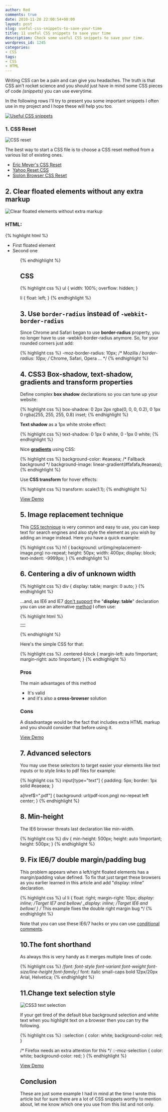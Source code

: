 ```yaml
---
author: Red
comments: true
date: 2010-11-28 22:00:54+00:00
layout: post
slug: useful-css-snippets-to-save-your-time
title: 11 useful CSS snippets to save your time
description: Check some useful CSS snippets to save your time.
wordpress_id: 1245
categories:
- CSS
tags:
- CSS
- HTML
---
```


Writing CSS can be a pain and can give you headaches. The truth is that CSS ain't rocket science and you should just have in mind some CSS pieces of code _(snippets)_ you can use everytime.

In the following rows I'll try to present you some important snippets I often use in my project and I hope these will help you too.

[![Useful CSS snippets](/wp-content/uploads/2010/11/useful-css-snippets.png)](http://www.red-team-design.com/useful-css-snippets-to-save-your-time)

<!-- more -->

### 1. CSS Reset

![CSS reset](/wp-content/uploads/2010/11/css-reset.png)

The best way to start a CSS file is to choose a CSS reset method from a various list of existing ones.

  * [Eric Meyer's CSS Reset](http://meyerweb.com/eric/tools/css/reset/)	
  * [Yahoo Reset CSS](http://developer.yahoo.com/yui/reset/)	
  * [Siolon Browser CSS Reset](http://www.siolon.com/blog/browser-reset-css/)

## 2. Clear floated elements without any extra markup

![Clear floated elements without extra markup](/wp-content/uploads/2010/11/clear-float.png)

### HTML:

{% highlight html %}
<ul>
  <li>First floated element</li>
  <li>Second one</li>
<ul>
{% endhighlight %} 

## CSS

{% highlight css %}
ul {
  width: 100%;
  overflow: hidden;
}

li {
  float: left;
}
{% endhighlight %}

## 3. Use `border-radius` instead of `-webkit-border-radius`

Since Chrome and Safari began to use **border-radius** property, you no longer have to use -webkit-border-radius anymore. So, for your rounded corners just add:

{% highlight css %}
-moz-border-radius: 10px; /* Mozilla */
border-radius: 10px; /* Chrome, Safari, Opera ... */
{% endhighlight %}

## 4. CSS3 Box-shadow, text-shadow, gradients and transform properties

Define complex **box shadow** declarations so you can tune up your website:

{% highlight css %}
box-shadow: 0 2px 2px rgba(0, 0, 0, 0.2), 
            0 1px 0 rgba(255, 255, 255, 0.8) inset;
{% endhighlight %}

**Text shadow** as a 1px white stroke effect:

{% highlight css %}
text-shadow: 0 1px 0 white, 0 -1px 0 white;
{% endhighlight %}    

Nice **[gradients](/css-gradients-quick-tutorial)** using CSS:

{% highlight css %}
background-color: #eaeaea; /* Fallback background */
background-image: linear-gradient(#fafafa,#eaeaea);
{% endhighlight %}    


Use **CSS transform** for hover effects:

{% highlight css %}
transform: scale(1.1);
{% endhighlight %}    


[View Demo](/wp-content/uploads/2010/11/css3-demo.html)

## 5. Image replacement technique

This [CSS technique](/outline-dotted-border-and-image-replacement-technique) is very common and easy to use, you can keep text for search engines and also style the element as you wish by adding an image instead. Here you have a quick example:

{% highlight css %}
h1 {
  background: url(img/replacement-image.png) no-repeat;
  height: 50px;
  width: 400px;
  display: block;
  text-indent: -9999px;
}
{% endhighlight %}

## 6. Centering a div of unknown width

{% highlight css %}
div {
  display: table;
  margin: 0 auto;
}
{% endhighlight %}

...and, as IE6 and IE7 [don't support](http://www.quirksmode.org/css/display.html) the "**display: table**" declaration you can use an alternative [method](http://www.red-team-design.com/center-a-block-element-without-knowing-its-width-part-ii) I often use:

{% highlight html %}
<table class="centered-block">
<tr><td>
<div>
  <!-- Here you'll write your variable witdh block content -->
</div>
</td></tr>
</table>
{% endhighlight %}

Here's the simple CSS for that:

{% highlight css %}
.centered-block {
  margin-left: auto !important;
  margin-right: auto !important;
}
{% endhighlight %}

### Pros

The main advantages of this method
	
  * It's valid	
  * and it's also a **cross-browser** solution

### Cons

A disadvantage would be the fact that includes extra HTML markup and you should consider that before using it.

[View Demo](/wp-content/uploads/2010/10/center-a-block-element-without-knowing-its-width.html)

## 7. Advanced selectors

You may use these selectors to target easier your elements like text inputs or to style links to pdf files for example:

{% highlight css %}
input[type="text"] {
  padding: 5px;
  border: 1px solid #eaeaea;
}

a[href$=".pdf"] {
   background: url(pdf-icon.png) no-repeat left center;
}
{% endhighlight %} 

## 8. Min-height

The IE6 browser threats last declaration like min-width.

{% highlight css %}
div {
  min-height: 500px;
  height: auto !important;
  height: 500px;
}
{% endhighlight %}    





## 9. Fix IE6/7 double margin/padding bug

This problem appears when a left/right floated elements has a margin/padding value defined. To fix that just target these browsers as you earlier learned in this article and add "display: inline" declaration.

{% highlight css %}
ul li {
  float: right;
  margin-right: 10px;
  *display: inline; /*Target IE7 and bellow*/
  _display: inline; /*Target IE6 and bellow*/
}
/* This example fixes the double right margin bug */
{% endhighlight %} 

Note that you can use these IE6/7 hacks or you can use [conditional comments](http://www.quirksmode.org/css/condcom.html).

## 10.The font shorthand

As always this is very handy as it merges multiple lines of code.

{% highlight css %}
/*font: font-style font-variant font-weight font-size/line-height font-family;*/
font: italic small-caps bold 12px/20px Arial, Helvetica;
{% endhighlight %}

## 11.Change text selection style

![CSS3 text selection](/wp-content/uploads/2010/11/text-selection.png)

If your get tired of the default blue background selection and white text when you highlight text on a browser then you can try the following.

{% highlight css %}
::selection {
  color: white;
  background-color: red;
}

/* Firefox needs an extra attention for this */
::-moz-selection  {
  color: white;
  background-color: red;
}
{% endhighlight %} 

[View Demo](/wp-content/uploads/2010/11/text-selection.html)

## Conclusion

These are just some example I had in mind at the time I wrote this article but for sure there are a lot of CSS snippets worthy to mention about, let me know which one you use from this list and not only.